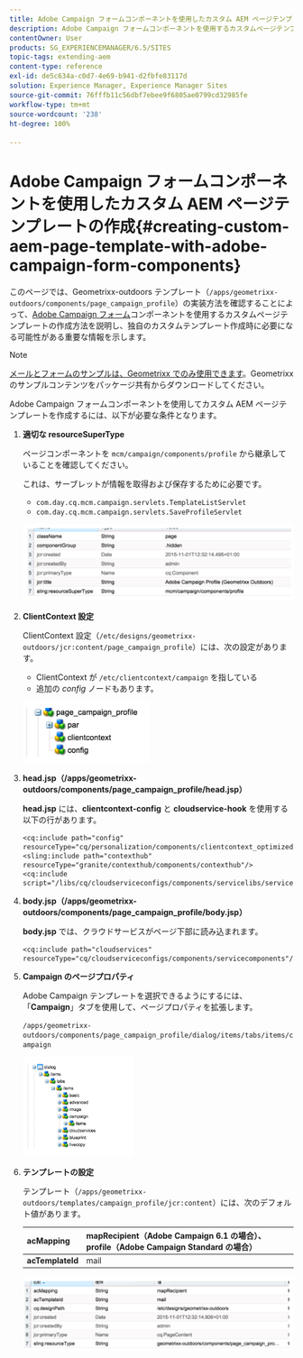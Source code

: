 ```yaml
---
title: Adobe Campaign フォームコンポーネントを使用したカスタム AEM ページテンプレートの作成
description: Adobe Campaign フォームコンポーネントを使用するカスタムページテンプレートの作成
contentOwner: User
products: SG_EXPERIENCEMANAGER/6.5/SITES
topic-tags: extending-aem
content-type: reference
exl-id: de5c634a-c0d7-4e69-b941-d2fbfe83117d
solution: Experience Manager, Experience Manager Sites
source-git-commit: 76fffb11c56dbf7ebee9f6805ae0799cd32985fe
workflow-type: tm+mt
source-wordcount: '238'
ht-degree: 100%

---
```


# Adobe Campaign フォームコンポーネントを使用したカスタム AEM ページテンプレートの作成{#creating-custom-aem-page-template-with-adobe-campaign-form-components}

このページでは、Geometrixx-outdoors テンプレート（`/apps/geometrixx-outdoors/components/page_campaign_profile`）の実装方法を確認することによって、[Adobe Campaign フォーム](/help/sites-authoring/adobe-campaign-components.md)コンポーネントを使用するカスタムページテンプレートの作成方法を説明し、独自のカスタムテンプレート作成時に必要になる可能性がある重要な情報を示します。

>[!NOTE]
>
>[メールとフォームのサンプルは、Geometrixx でのみ使用できます](/help/sites-developing/we-retail.md)。Geometrixx のサンプルコンテンツをパッケージ共有からダウンロードしてください。

Adobe Campaign フォームコンポーネントを使用してカスタム AEM ページテンプレートを作成するには、以下が必要な条件となります。

1. **適切な resourceSuperType**

   ページコンポーネントを `mcm/campaign/components/profile` から継承していることを確認してください。

   これは、サーブレットが情報を取得および保存するために必要です。

   * `com.day.cq.mcm.campaign.servlets.TemplateListServlet`
   * `com.day.cq.mcm.campaign.servlets.SaveProfileServlet`

   ![chlimage_1-201](assets/chlimage_1-201.png)

1. **ClientContext 設定**

   ClientContext 設定（`/etc/designs/geometrixx-outdoors/jcr:content/page_campaign_profile`）には、次の設定があります。

   * ClientContext が `/etc/clientcontext/campaign` を指している
   * 追加の *config* ノードもあります。

   ![chlimage_1-202](assets/chlimage_1-202.png)

1. **head.jsp（/apps/geometrixx-outdoors/components/page_campaign_profile/head.jsp）**

   **head.jsp** には、**clientcontext-config** と **cloudservice-hook** を使用する以下の行があります。

   ```
   <cq:include path="config" resourceType="cq/personalization/components/clientcontext_optimized/config"/>
   <sling:include path="contexthub" resourceType="granite/contexthub/components/contexthub"/>
   <cq:include script="/libs/cq/cloudserviceconfigs/components/servicelibs/servicelibs.jsp"/>
   ```

1. **body.jsp（/apps/geometrixx-outdoors/components/page_campaign_profile/body.jsp）**

   **body.jsp** では、クラウドサービスがページ下部に読み込まれます。

   ```
   <cq:include path="cloudservices" resourceType="cq/cloudserviceconfigs/components/servicecomponents"/>
   ```

1. **Campaign のページプロパティ**

   Adobe Campaign テンプレートを選択できるようにするには、「**Campaign**」タブを使用して、ページプロパティを拡張します。

   `/apps/geometrixx-outdoors/components/page_campaign_profile/dialog/items/tabs/items/campaign`

   ![chlimage_1-203](assets/chlimage_1-203.png)

1. **テンプレートの設定**

   テンプレート（`/apps/geometrixx-outdoors/templates/campaign_profile/jcr:content`）には、次のデフォルト値があります。

   | **acMapping** | mapRecipient（Adobe Campaign 6.1 の場合）、profile（Adobe Campaign Standard の場合） |
   |---|---|
   | **acTemplateId** | mail |

   ![chlimage_1-204](assets/chlimage_1-204.png)
